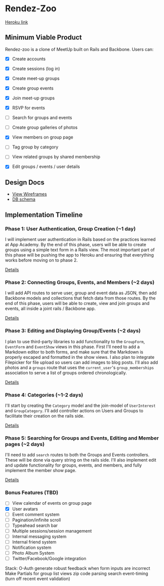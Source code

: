 # Rendez-Zoo

[Heroku link][heroku]

[heroku]: http://rendez-zoo.herokuapp.com

## Minimum Viable Product
Rendez-zoo is a clone of MeetUp built on Rails and Backbone. Users can:

<!-- This is a Markdown checklist. Use it to keep track of your progress! -->

- [x] Create accounts
- [x] Create sessions (log in)
- [x] Create meet-up groups
- [x] Create group events
- [x] Join meet-up groups
- [x] RSVP for events
- [ ] Search for groups and events
- [ ] Create group galleries of photos
- [X] View members on group page
- [ ] Tag group by category
- [ ] View related groups by shared membership
- [X] Edit groups / events / user details


## Design Docs
* [View Wireframes][views]
* [DB schema][schema]

[views]: ./docs/views.md
[schema]: ./docs/schema.md

## Implementation Timeline

### Phase 1: User Authentication, Group Creation (~1 day)
I will implement user authentication in Rails based on the practices learned at
App Academy. By the end of this phase, users will be able to create groups using
a simple text form in a Rails view. The most important part of this phase will
be pushing the app to Heroku and ensuring that everything works before moving on
to phase 2.

[Details][phase-one]

### Phase 2: Connecting Groups, Events, and Members (~2 days)
I will add API routes to serve user, group and event data as JSON, then add
Backbone models and collections that fetch data from those routes. By the end of
this phase, users will be able to create, view and join groups and events, all
inside a joint rails / Backbone app.

[Details][phase-two]

### Phase 3: Editing and Displaying Group/Events (~2 days)
I plan to use third-party libraries to add functionality to the `GroupForm`,
`EventForm` and `EventShow` views in this phase. First I'll need to add a
Markdown editor to both forms, and make sure that the Markdown is properly
escaped and formatted in the show views. I also plan to integrate Filepicker
for file upload so users can add images to blog posts. I'll also add photos and
a `groups` route that uses the `current_user`'s `group_memberships` association
to serve a list of groups ordered chronologically.

[Details][phase-three]

### Phase 4: Categories (~1-2 days)
I'll start by creating the `Category` model and the join-model of `UserInterest`
and `GroupCategory`. I'll add controller actions on Users and Groups to
facilitate their creation on the rails side.

[Details][phase-four]

### Phase 5: Searching for Groups and Events, Editing and Member pages (~2 days)
I'll need to add `search` routes to both the Groups and Events controllers.
These will be done via query string on the rails side. I'll also implement edit
and update functionality for groups, events, and members, and fully implement
the member show page.

[Details][phase-five]

### Bonus Features (TBD)
- [ ] View calendar of events on group page
- [X] User avatars
- [ ] Event comment system
- [ ] Pagination/infinite scroll
- [ ] Typeahead search bar
- [ ] Multiple sessions/session management
- [ ] Internal messaging system
- [ ] Internal friend system
- [ ] Notification system
- [ ] Photo Album System
- [ ] Twitter/Facebook/Google integration

[phase-one]: ./docs/phases/phase1.md
[phase-two]: ./docs/phases/phase2.md
[phase-three]: ./docs/phases/phase3.md
[phase-four]: ./docs/phases/phase4.md
[phase-five]: ./docs/phases/phase5.md



Stack:
O-Auth
generate robust feedback when form inputs are incorrect
Make Partials for group list views
zip code parsing
search
event-timing (turn off recent event validation)
